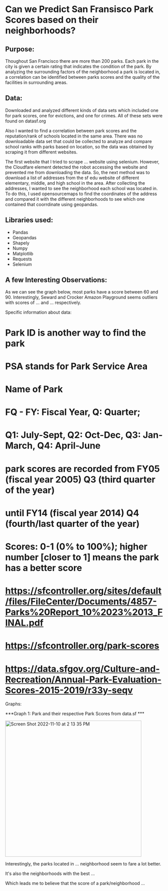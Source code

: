 # Can we Predict San Fransisco Park Scores based on their neighborhoods?


## Purpose:

Thoughout San Francisco there are more than 200 parks. Each park in the city is given a certain rating that indicates the condition of the park. By analyzing the surrounding factors of the neighborhood a park is located in, a correlation can be identified between parks scores and the quality of the facilities in surrounding areas.

## Data:
Downloaded and analyzed different kinds of data sets which included one for park scores, one for evictions, and one for crimes. All of these sets were found on datasf.org

Also I wanted to find a correlation between park scores and the reputation/rank of schools located in the same area. There was no downloadable data set that could be collected to analyze and compare school ranks with parks based on location, so the data was obtained by scraping it from different websites.

The first website that I tried to scrape ... website using selenium. However, the Cloudfare element detected the robot accessing the website and prevented me from downloading the data. So, the next method was to download a list of addresses from the sf edu website of different elementary, middle, and high school in the area. After collecting the addresses, I wanted to see the neighborhood each school was located in. To do this, I used opensourcemaps to find the coordinates of the address and compared it with the different neighborhoods to see which one contained that coorrdinate using geopandas.

## Libraries used:
- Pandas
- Geopandas
- Shapely
- Numpy
- Matplotlib
- Requests
- Selenium

## A few Interesting Observations:

As we can see the graph below, most parks have a score between 60 and 90. Interestingly, Seward and Crocker Amazon Playground seems outliers with scores of ... and ... respectively.


Specific information about data:
# Park ID is another way to find the park
# PSA stands for Park Service Area
# Name of Park
# FQ - FY: Fiscal Year, Q: Quarter; 
# Q1: July-Sept, Q2: Oct-Dec, Q3: Jan-March, Q4: April-June
# park scores are recorded from FY05 (fiscal year 2005) Q3 (third quarter of the year) 
# until FY14 (fiscal year 2014) Q4 (fourth/last quarter of the year)
# Scores: 0-1 (0% to 100%); higher number [closer to 1] means the park has a better score
# https://sfcontroller.org/sites/default/files/FileCenter/Documents/4857-Parks%20Report_10%2023%2013_FINAL.pdf 
# https://sfcontroller.org/park-scores
# https://data.sfgov.org/Culture-and-Recreation/Annual-Park-Evaluation-Scores-2015-2019/r33y-seqv

Graphs:

***Graph 1: Park and their respective Park Scores from data.sf ***

<img width="434" alt="Screen Shot 2022-11-10 at 2 13 35 PM" src="https://user-images.githubusercontent.com/90660851/201217102-6c0cd224-de1d-4bc2-bd86-d24d6a606940.png">



Interestingly, the parks located in ... neighborhood seem to fare a lot better.


It's also the neighborhoods with the best ...


Which leads me to believe that the score of a park/neighborhood ...

